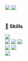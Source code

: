 </div>

<div>
<!--     <a href="https://hits.seeyoufarm.com"/><img src="https://hits.seeyoufarm.com/api/count/incr/badge.svg?url=https%3A%2F%2Fgithub.com%2Fgreatlaboratory"/></a> -->
</div>
<div>
<!--     <a href="http://greatlaboratory.dev/" target="_blank"><img src="https://img.shields.io/badge/Blog-DD0B78?style=flat-square&logo=GitHub%20Sponsors&logoColor=white"/></a> -->
    <a href="mailto:mhjong3213@gmail.com" target="_blank"><img src="https://img.shields.io/badge/mhjong3213-EA4335?style=flat-square&logo=Gmail&logoColor=white"/></a>
    <a href="https://www.linkedin.com/in/moonhj/" target="_blank"><img src="https://img.shields.io/badge/LinkedIn-0A66C2?style=flat-square&logo=Linkedin&logoColor=white"/></a>
</div>

<br>

<!-- ### 👀 Introduce

<div>
    👋&nbsp; Hi there! I'm <b>python developer</b> who is always studying and wants to develop myself. 🚀<br/>
    I especially love Python. 💖<br/>
    I'm interested in devops, design pattern, clean code and MSA. 🤖<br/><br/>
</div> -->

### 💪 Skills

<p>
    </div>
        <div>
        <img src="https://img.shields.io/badge/Python-3776AB?style=flat-square&logo=Python&logoColor=white"/>
    </div>
    <div>
    <div>
        <img src="https://img.shields.io/badge/MySQL-4479A1?style=flat-square&logo=MySQL&logoColor=white"/>
        <img src="https://img.shields.io/badge/oracle-F80000?style=for-the-badge&logo=oracle&logoColor=white"> 
        <img src="https://img.shields.io/badge/mariaDB-003545?style=for-the-badge&logo=mariaDB&logoColor=white">
    </div>
    <div>
        <img src="https://img.shields.io/badge/django-092E20?style=for-the-badge&logo=django&logoColor=white">
  <img src="https://img.shields.io/badge/flask-000000?style=for-the-badge&logo=flask&logoColor=white">
    </div>
    <div>
        <img src="https://img.shields.io/badge/Docker-2496ED?style=flat-square&logo=Docker&logoColor=white"/>
    </div>
</P>
<!-- 
<p>
    <div>
        <img src="https://img.shields.io/badge/IntelliJ IDEA-000000?style=flat-square&logo=IntelliJ IDEA&logoColor=white"/>
        <img src="https://img.shields.io/badge/Visual Studio Code-007ACC?style=flat-square&logo=Visual Studio Code&logoColor=white"/>
        <img src="https://img.shields.io/badge/Amazon AWS-232F3E?style=flat-square&logo=Amazon AWS&logoColor=white"/>
        <img src="https://img.shields.io/badge/Swagger-85EA2D?style=flat-square&logo=Swagger&logoColor=black"/>
        <img src="https://img.shields.io/badge/Postman-FF6C37?style=flat-square&logo=Postman&logoColor=white"/>
    </div>
    <div>
        <img src="https://img.shields.io/badge/Git-F05032?style=flat-square&logo=Git&logoColor=white"/>
        <img src="https://img.shields.io/badge/GitHub-181717?style=flat-square&logo=GitHub&logoColor=white"/>
        <img src="https://img.shields.io/badge/GitLab-FCA121?style=flat-square&logo=GitLab&logoColor=black"/>
    </div>
</p> -->
